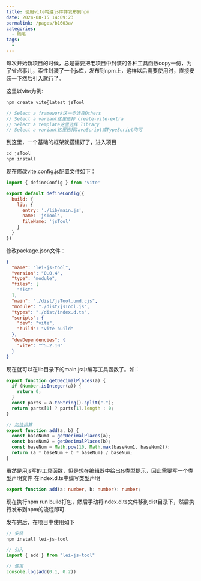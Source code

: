 ```yaml
---
title: 使用vite构建js库并发布到npm
date: 2024-08-15 14:09:23
permalink: /pages/b1603a/
categories:
  - 随笔
tags:
  - 
---
```

每次开始新项目的时候，总是需要把老项目中封装的各种工具函数copy一份，为了省点事儿，索性封装了一个js库，发布到npm上，这样以后需要使用时，直接安装一下然后引入就行了。

这里以vite为例:
```js
npm create vite@latest jsTool

// Select a framework这一步选择Others
// Select a variant这里选择 create-vite-extra
// Select a template这里选择 library
// Select a variant这里选择JavaScript或TypeScript均可
```
到这里，一个基础的框架就搭建好了，进入项目
```js
cd jsTool
npm install
```
现在修改vite.config.js配置文件如下：
```js
import { defineConfig } from 'vite'

export default defineConfig({
  build: {
    lib: {
      entry: './lib/main.js',
      name: 'jsTool',
      fileName: 'jsTool'
    }
  }
})
```
修改package.json文件：
```json
{
  "name": "lei-js-tool",
  "version": "0.0.4",
  "type": "module",
  "files": [
    "dist"
  ],
  "main": "./dist/jsTool.umd.cjs",
  "module": "./dist/jsTool.js",
  "types": "./dist/index.d.ts",
  "scripts": {
    "dev": "vite",
    "build": "vite build"
  },
  "devDependencies": {
    "vite": "^5.2.10"
  }
}
```
现在就可以在lib目录下的main.js中编写工具函数了。如：
```js
export function getDecimalPlaces(a) {
  if (Number.isInteger(a)) {
    return 0;
  }
  const parts = a.toString().split(".");
  return parts[1] ? parts[1].length : 0;
}

// 加法运算
export function add(a, b) {
  const baseNum1 = getDecimalPlaces(a);
  const baseNum2 = getDecimalPlaces(b);
  const baseNum = Math.pow(10, Math.max(baseNum1, baseNum2));
  return (a * baseNum + b * baseNum) / baseNum;
}
```
虽然是用js写的工具函数，但是想在编辑器中给出ts类型提示，因此需要写一个类型声明文件
在index.d.ts中编写类型声明
```ts
export function add(a: number, b: number): number;
```
现在执行npm run build打包，然后手动将index.d.ts文件移到dist目录下，然后执行发布到npm的流程即可.

发布完后，在项目中使用如下
```js
// 安装
npm install lei-js-tool

// 引入
import { add } from "lei-js-tool"

// 使用
console.log(add(0.1, 0.2))
```